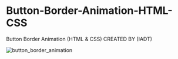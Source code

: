 # Button-Border-Animation-HTML-CSS
Button Border Animation (HTML &amp; CSS)    CREATED BY (IADT)


![button_border_animation](https://user-images.githubusercontent.com/65735895/153700113-38fc7f7b-ba67-4628-b734-70a33919f212.PNG)
